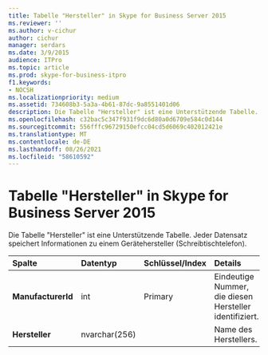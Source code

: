 ```yaml
---
title: Tabelle "Hersteller" in Skype for Business Server 2015
ms.reviewer: ''
ms.author: v-cichur
author: cichur
manager: serdars
ms.date: 3/9/2015
audience: ITPro
ms.topic: article
ms.prod: skype-for-business-itpro
f1.keywords:
- NOCSH
ms.localizationpriority: medium
ms.assetid: 734608b3-5a3a-4b61-87dc-9a8551401d06
description: Die Tabelle "Hersteller" ist eine Unterstützende Tabelle. Jeder Datensatz speichert Informationen zu einem Gerätehersteller (Schreibtischtelefon).
ms.openlocfilehash: c32bac5c347f931f9dc6d80a0d6709e584c0d144
ms.sourcegitcommit: 556fffc96729150efcc04cd5d6069c402012421e
ms.translationtype: MT
ms.contentlocale: de-DE
ms.lasthandoff: 08/26/2021
ms.locfileid: "58610592"
---
```

# <a name="manufacturers-table-in-skype-for-business-server-2015"></a>Tabelle "Hersteller" in Skype for Business Server 2015
 
Die Tabelle "Hersteller" ist eine Unterstützende Tabelle. Jeder Datensatz speichert Informationen zu einem Gerätehersteller (Schreibtischtelefon).
  
|**Spalte**|**Datentyp**|**Schlüssel/Index**|**Details**|
|:-----|:-----|:-----|:-----|
|**ManufacturerId** <br/> |int  <br/> |Primary  <br/> |Eindeutige Nummer, die diesen Hersteller identifiziert.  <br/> |
|**Hersteller** <br/> |nvarchar(256)  <br/> | <br/> |Name des Herstellers.  <br/> |
   

